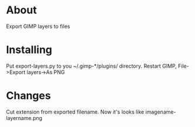 About
==================

Export GIMP layers to files


Installing
==========

Put export-layers.py to you ~/.gimp-*/plugins/ directory.
Restart GIMP, File->Export layers->As PNG

Changes
=======

Cut extension from exported filename. Now it's looks like imagename-layername.png
